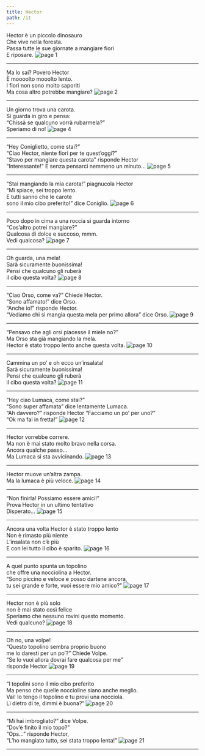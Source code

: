 ```yaml
---
title: Hector
path: /it
---
```


Hector è un piccolo dinosauro  
Che vive nella foresta.  
Passa tutte le sue giornate a mangiare fiori  
E riposare.
![page 1](../images/page1.png)

---

Ma lo sai? Povero Hector  
È moooolto mooolto lento.  
I fiori non sono molto saporiti  
Ma cosa altro potrebbe mangiare?
![page 2](../images/page2.png)

---

Un giorno trova una carota.  
Si guarda in giro e pensa:  
“Chissà se qualcuno vorrà rubarmela?”  
Speriamo di no!
![page 4](../images/page4.png)

---

“Hey Coniglietto, come stai?”  
“Ciao Hector, niente fiori per te quest’oggi?”  
“Stavo per mangiare questa carota” risponde Hector  
“Interessante!” E senza pensarci nemmeno un minuto...
![page 5](../images/page5.png)

---

“Stai mangiando la mia carota!” piagnucola Hector  
“Mi spiace, sei troppo lento.  
E tutti sanno che le carote  
sono il mio cibo preferito!” dice Coniglio.
![page 6](../images/page6.png)

---

Poco dopo in cima a una roccia si guarda intorno  
“Cos’altro potrei mangiare?”  
Qualcosa di dolce e succoso, mmm.  
Vedi qualcosa?
![page 7](../images/page7.png)

---

Oh guarda, una mela!  
Sarà sicuramente buonissima!  
Pensi che qualcuno gli ruberà  
il cibo questa volta?
![page 8](../images/page8.png)

---

“Ciao Orso, come va?” Chiede Hector.  
“Sono affamato!” dice Orso.  
“Anche io!” risponde Hector.  
“Vediamo chi si mangia questa mela per primo allora” dice Orso.
![page 9](../images/page9.png)

---

“Pensavo che agli orsi piacesse il miele no?”  
Ma Orso sta già mangiando la mela.  
Hector è stato troppo lento anche questa volta.
![page 10](../images/page10.png)

---

Cammina un po’ e oh ecco un’insalata!  
Sarà sicuramente buonissima!  
Pensi che qualcuno gli ruberà  
il cibo questa volta?
![page 11](../images/page11.png)

---

“Hey ciao Lumaca, come stai?”  
“Sono super affamata” dice lentamente Lumaca.  
“Ah davvero?” risponde Hector “Facciamo un po’ per uno?”  
“Ok ma fai in fretta!”
![page 12](../images/page12.png)

---

Hector vorrebbe correre.  
Ma non è mai stato molto bravo nella corsa.  
Ancora qualche passo…  
Ma Lumaca si sta avvicinando.
![page 13](../images/page13.png)

---

Hector muove un’altra zampa.  
Ma la lumaca è più veloce.
![page 14](../images/page14.png)

---

“Non finirla! Possiamo essere amici!”  
Prova Hector in un ultimo tentativo  
Disperato…
![page 15](../images/page15.png)

---

Ancora una volta Hector è stato troppo lento  
Non è rimasto più niente  
L’insalata non c’è più  
E con lei tutto il cibo è sparito.
![page 16](../images/page16.png)

---

A quel punto spunta un topolino  
che offre una nocciolina a Hector.  
“Sono piccino e veloce e posso dartene ancora,  
tu sei grande e forte, vuoi essere mio amico?”
![page 17](../images/page17.png)

---

Hector non è più solo  
non è mai stato così felice  
Speriamo che nessuno rovini questo momento.  
Vedi qualcuno?
![page 18](../images/page18.png)

---

Oh no, una volpe!  
“Questo topolino sembra proprio buono  
me lo daresti per un po’?” Chiede Volpe.  
“Se lo vuoi allora dovrai fare qualcosa per me”  
risponde Hector
![page 19](../images/page19.png)

---

“I topolini sono il mio cibo preferito  
Ma penso che quelle noccioline siano anche meglio.  
Vai! Io tengo il topolino e tu provi una nocciola.  
Lì dietro di te, dimmi è buona?”
![page 20](../images/page20.png)

---

“Mi hai imbrogliato?” dice Volpe.  
“Dov’è finito il mio topo?”  
“Ops…” risponde Hector,  
“L’ho mangiato tutto, sei stata troppo lenta!”
![page 21](../images/page21.png)

---

